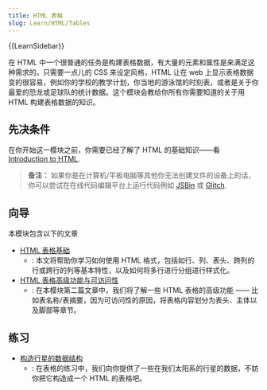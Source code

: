 ```yaml
---
title: HTML 表格
slug: Learn/HTML/Tables
---
```

{{LearnSidebar}}

在 HTML 中一个很普通的任务是构建表格数据，有大量的元素和属性是来满足这种需求的。只需要一点儿的 CSS 来设定风格，HTML 让在 web 上显示表格数据变的很容易，例如你的学校的教学计划，你当地的游泳馆的时刻表，或者是关于你最爱的恐龙或足球队的统计数据。这个模块会教给你所有你需要知道的关于用 HTML 构建表格数据的知识。

## 先决条件

在你开始这一模块之前，你需要已经了解了 HTML 的基础知识——看[Introduction to HTML](/zh-CN/docs/Learn/HTML/Introduction_to_HTML).

> **备注：** 如果你是在计算机/平板电脑等其他你无法创建文件的设备上的话，你可以尝试在在线代码编辑平台上运行代码例如 [JSBin](http://jsbin.com/) 或 [Glitch](https://glitch.com/).

## 向导

本模块包含以下的文章

- [HTML 表格基础](/zh-CN/docs/Learn/HTML/Tables/Basics)
  - : 本文将帮助你学习如何使用 HTML 格式，包括如行、列、表头、跨列的行或跨行的列等基本特性，以及如何将多行进行分组进行样式化。
- [HTML 表格高级功能与可访问性](/zh-CN/docs/Learn/HTML/Tables/Advanced)
  - : 在本模块第二篇文章中，我们将了解一些 HTML 表格的高级功能 —— 比如表名称/表摘要，因为可访问性的原因，将表格内容划分为表头、主体以及脚部等章节。

## 练习

- [构造行星的数据结构](/zh-CN/docs/Learn/HTML/Tables/Structuring_planet_data)
  - : 在表格的练习中，我们向你提供了一些在我们太阳系的行星的数据，不妨你把它构造成一个 HTML 的表格吧。
